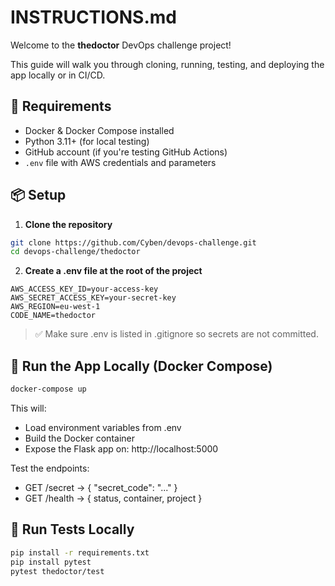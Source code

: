 # INSTRUCTIONS.md

Welcome to the **thedoctor** DevOps challenge project!

This guide will walk you through cloning, running, testing, and deploying the app locally or in CI/CD.

## 🔧 Requirements

- Docker & Docker Compose installed
- Python 3.11+ (for local testing)
- GitHub account (if you're testing GitHub Actions)
- `.env` file with AWS credentials and parameters

## 📦 Setup

1. **Clone the repository**

```bash
git clone https://github.com/Cyben/devops-challenge.git
cd devops-challenge/thedoctor
```

2. **Create a .env file at the root of the project**

```env
AWS_ACCESS_KEY_ID=your-access-key
AWS_SECRET_ACCESS_KEY=your-secret-key
AWS_REGION=eu-west-1
CODE_NAME=thedoctor
```
> ✅ Make sure .env is listed in .gitignore so secrets are not committed.


## 🚀 Run the App Locally (Docker Compose)

```bash
docker-compose up
```

This will:
- Load environment variables from .env
- Build the Docker container
- Expose the Flask app on: http://localhost:5000

Test the endpoints:
- GET /secret → { "secret_code": "..." }
- GET /health → { status, container, project }

## 🧪 Run Tests Locally

```bash
pip install -r requirements.txt
pip install pytest
pytest thedoctor/test
```